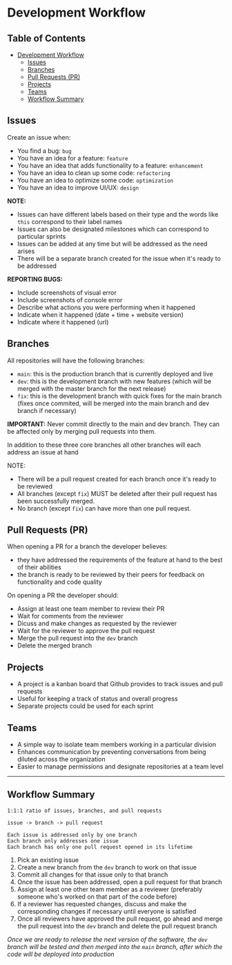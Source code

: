 # Development Workflow

## Table of Contents

* [Development Workflow](#development-workflow)
  * [Issues](#issues)
  * [Branches](#branches)
  * [Pull Requests (PR)](#pull-requests--pr-)
  * [Projects](#projects)
  * [Teams](#teams)
  * [Workflow Summary](#workflow-summary)

## Issues

Create an issue when:

* You find a bug: `bug`
* You have an idea for a feature: `feature`
* You have an idea that adds functionality to a feature: `enhancement`
* You have an idea to clean up some code: `refactoring`
* You have an idea to optimize some code: `optimization`
* You have an idea to improve UI/UX: `design`

**NOTE:**

* Issues can have different labels based on their type and the words like `this` correspond to their label names
* Issues can also be designated milestones which can correspond to particular sprints
* Issues can be added at any time but will be addressed as the need arises
* There will be a separate branch created for the issue when it's ready to be addressed

**REPORTING BUGS:**

* Include screenshots of visual error
* Include screenshots of console error
* Describe what actions you were performing when it happened
* Indicate when it happened (date + time + website version)
* Indicate where it happened (url)

## Branches

All repositories will have the following branches:

* `main`: this is the production branch that is currently deployed and live
* `dev`: this is the development branch with new features (which will be merged with the master branch for the next release)
* `fix`: this is the development branch with quick fixes for the main branch (fixes once commited, will be merged into the main branch and dev branch if necessary)

**IMPORTANT:** Never commit directly to the main and dev branch. They can be affected only by merging pull requests into them.

In addition to these three core branches all other branches will each address an issue at hand

NOTE:

* There will be a pull request created for each branch once it's ready to be reviewed
* All branches (except `fix`) MUST be deleted after their pull request has been successfully merged.
* No branch (except `fix`) can have more than one pull request.

## Pull Requests (PR)

When opening a PR for a branch the developer believes:

* they have addressed the requirements of the feature at hand to the best of their abilities
* the branch is ready to be reviewed by their peers for feedback on functionality and code quality

On opening a PR the developer should:

* Assign at least one team member to review their PR
* Wait for comments from the reviewer
* Dicuss and make changes as requested by the reviewer
* Wait for the reviewer to approve the pull request
* Merge the pull request into the `dev` branch
* Delete the merged branch

## Projects

* A project is a kanban board that Github provides to track issues and pull requests
* Useful for keeping a track of status and overall progress
* Separate projects could be used for each sprint

## Teams

* A simple way to isolate team members working in a particular division
* Enhances communication by preventing conversations from being diluted across the organization
* Easier to manage permissions and designate repositories at a team level

---

## Workflow Summary

```
1:1:1 ratio of issues, branches, and pull requests

issue -> branch -> pull request

Each issue is addressed only by one branch
Each branch only addresses one issue
Each branch has only one pull request opened in its lifetime
```

1. Pick an existing issue
2. Create a new branch from the `dev` branch to work on that issue
3. Commit all changes for that issue only to that branch
4. Once the issue has been addressed, open a pull request for that branch
5. Assign at least one other team member as a reviewer (preferably someone who's worked on that part of the code before)
6. If a reviewer has requested changes, discuss and make the corresponding changes if necessary until everyone is satisfied
7. Once all reviewers have approved the pull request, go ahead and merge the pull request into the `dev` branch and delete the pull request branch

*Once we are ready to release the next version of the software, the `dev` branch will be tested and then merged into the `main` branch, after which the code will be deployed into production*
